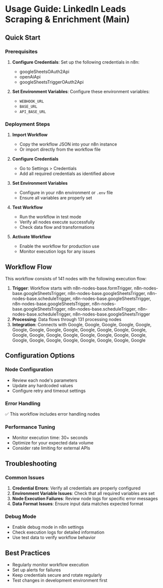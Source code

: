 # Usage Guide: LinkedIn Leads Scraping & Enrichment (Main)

## Quick Start

### Prerequisites
1. **Configure Credentials**: Set up the following credentials in n8n:
   - googleSheetsOAuth2Api
   - openAiApi
   - googleSheetsTriggerOAuth2Api

2. **Set Environment Variables**: Configure these environment variables:
   - `WEBHOOK_URL`
   - `BASE_URL`
   - `API_BASE_URL`

### Deployment Steps

1. **Import Workflow**
   - Copy the workflow JSON into your n8n instance
   - Or import directly from the workflow file

2. **Configure Credentials**
   - Go to Settings > Credentials
   - Add all required credentials as identified above

3. **Set Environment Variables**
   - Configure in your n8n environment or `.env` file
   - Ensure all variables are properly set

4. **Test Workflow**
   - Run the workflow in test mode
   - Verify all nodes execute successfully
   - Check data flow and transformations

5. **Activate Workflow**
   - Enable the workflow for production use
   - Monitor execution logs for any issues

## Workflow Flow

This workflow consists of 141 nodes with the following execution flow:

1. **Trigger**: Workflow starts with n8n-nodes-base.formTrigger, n8n-nodes-base.googleSheetsTrigger, n8n-nodes-base.googleSheetsTrigger, n8n-nodes-base.scheduleTrigger, n8n-nodes-base.googleSheetsTrigger, n8n-nodes-base.googleSheetsTrigger, n8n-nodes-base.googleSheetsTrigger, n8n-nodes-base.scheduleTrigger, n8n-nodes-base.scheduleTrigger, n8n-nodes-base.googleSheetsTrigger
2. **Processing**: Data flows through 131 processing nodes
3. **Integration**: Connects with Google, Google, Google, Google, Google, Google, Google, Google, Google, Google, Google, Google, Google, Google, Google, Google, Google, Google, Google, Google, Google, Google, Google, Google, Google, Google, Google, Google, Google

## Configuration Options

### Node Configuration
- Review each node's parameters
- Update any hardcoded values
- Configure retry and timeout settings

### Error Handling
✅ This workflow includes error handling nodes

### Performance Tuning
- Monitor execution time: 30+ seconds
- Optimize for your expected data volume
- Consider rate limiting for external APIs

## Troubleshooting

### Common Issues
1. **Credential Errors**: Verify all credentials are properly configured
2. **Environment Variable Issues**: Check that all required variables are set
3. **Node Execution Failures**: Review node logs for specific error messages
4. **Data Format Issues**: Ensure input data matches expected format

### Debug Mode
- Enable debug mode in n8n settings
- Check execution logs for detailed information
- Use test data to verify workflow behavior

## Best Practices
- Regularly monitor workflow execution
- Set up alerts for failures
- Keep credentials secure and rotate regularly
- Test changes in development environment first
